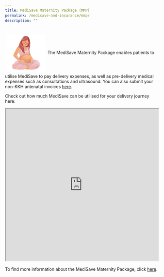 ```yaml
---
title: MediSave Maternity Package (MMP)
permalink: /medisave-and-insurance/mmp/
description: ""
---
```

<img src="images/Preggo.png" style="vertical-align: middle; max-width: 25%; margin: 5px;">
The MediSave Maternity Package enables patients to utilise MediSave to pay delivery expenses, as well as pre-delivery medical expenses such as consultations and ultrasound. You can also submit your non-KKH antenatal invoices <a href="https://form.gov.sg/5f5eecf5ce27060011faa498">here</a>. 

Check out how much MediSave can be utilised for your delivery journey here:
<iframe src="https://www.checkfirst.gov.sg/c/f54d81cf-e81d-47ad-98ff-4f1569609e6f" style="width:100%;height:500px"></iframe>

To find more information about the MediSave Maternity Package, click <a href="https://www.moh.gov.sg/cost-financing/healthcare-schemes-subsidies/marriage-and-parenthood-schemes">here</a>.